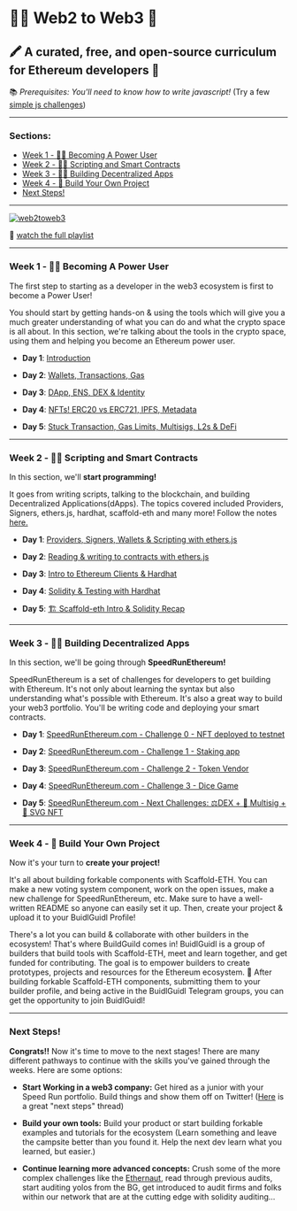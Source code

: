 # 👩‍💻 Web2 to Web3 🚀 

## 🖍 A curated, free, and open-source curriculum for Ethereum developers 🏅

📚  *Prerequisites: You'll need to know how to write javascript!* (Try a few [simple js challenges](https://github.com/carletex/js-challenges)) 

---

### Sections:
- [Week 1 - 👩‍🔬 Becoming A Power User](#week-1----becoming-a-power-user)
- [Week 2 - 👩‍🚀 Scripting and Smart Contracts](#week-2----scripting-and-smart-contracts)
- [Week 3 - 🧙‍♀️ Building Decentralized Apps](#week-3---%EF%B8%8F-building-decentralized-apps)
- [Week 4 - 🚢  Build Your Own Project](#week-4-----build-your-own-project)
- [Next Steps!](#next-steps)

---

[![web2toweb3](https://user-images.githubusercontent.com/2653167/189006729-2de9f137-997a-4753-a66b-1652a213a7fe.png)](https://www.youtube.com/playlist?list=PLJz1HruEnenAf80uOfDwBPqaliJkjKg69)

🎥 [ watch the full playlist ](https://www.youtube.com/playlist?list=PLJz1HruEnenAf80uOfDwBPqaliJkjKg69)

---
### Week 1 - 👩‍🔬 Becoming A Power User

The first step to starting as a developer in the web3 ecosystem is first to become a Power User!

You should start by getting hands-on & using the tools which will give you a much greater understanding of what you can do and what the crypto space is all about. In this section, we're talking about the tools in the crypto space, using them and helping you become an Ethereum power user.

- **Day 1**: [Introduction](https://youtu.be/zuJ-elbo88E)

- **Day 2**: [Wallets, Transactions, Gas](https://youtu.be/_GjPeRLCREA)
   
- **Day 3**: [DApp, ENS, DEX & Identity](https://youtu.be/wYSMNdIRoII)  
   
- **Day 4**: [NFTs! ERC20 vs ERC721, IPFS, Metadata](https://youtu.be/NOdrEpnoCiM)
   
- **Day 5**: [Stuck Transaction, Gas Limits, Multisigs, L2s & DeFi](https://youtu.be/11QTT6BK5j0)
 
---

### Week 2 - 👩‍🚀 Scripting and Smart Contracts

In this section, we'll **start programming!** 

It goes from writing scripts, talking to the blockchain, and building Decentralized Applications(dApps). The topics covered included Providers, Signers, ethers.js, hardhat, scaffold-eth and many more! Follow the notes [here.](https://github.com/austintgriffith/web2-to-web3-curriculum/blob/main/week1/week-1-notes.md)

- **Day 1**: [Providers, Signers, Wallets & Scripting with ethers.js](https://youtu.be/m2AJAcWk394)
   
- **Day 2**: [Reading & writing to contracts with ethers.js](https://youtu.be/9qt35swYSUg)

- **Day 3**: [Intro to Ethereum Clients & Hardhat](https://youtu.be/7EwDOV4nEcY)
  
- **Day 4**: [Solidity & Testing with Hardhat](https://youtu.be/KjzH5EPCA-A)
   
- **Day 5**: [🏗 Scaffold-eth Intro & Solidity Recap](https://youtu.be/7pIzfm7hxQk)

---

### Week 3 - 🧙‍♀️ Building Decentralized Apps

In this section, we'll be going through **SpeedRunEthereum!** 

SpeedRunEthereum is a set of challenges for developers to get building with Ethereum. It's not only about learning the syntax but also understanding what's possible with Ethereum. It's also a great way to build your web3 portfolio. You'll be writing code and deploying your smart contracts. 
   
- **Day 1**: [SpeedRunEthereum.com - Challenge 0 - NFT deployed to testnet](https://youtu.be/ej_RgaO1Pr0)

- **Day 2**: [SpeedRunEthereum.com - Challenge 1 - Staking app](https://youtu.be/DcOzXhaxtt4)

- **Day 3**: [SpeedRunEthereum.com - Challenge 2 - Token Vendor](https://youtu.be/OvBrInI5VbM)

- **Day 4**: [SpeedRunEthereum.com - Challenge 3 -  Dice Game](https://youtu.be/IMEmwxTDnBw)

- **Day 5**: [SpeedRunEthereum.com - Next Challenges: ⚖️DEX + 👛 Multisig + 🎫 SVG NFT](https://youtu.be/vWkkwVUuGog)

---

### Week 4 - 🚢  Build Your Own Project 

Now it's your turn to **create your project!** 

It's all about building forkable components with Scaffold-ETH. You can make a new voting system component, work on the open issues, make a new challenge for SpeedRunEthereum, etc. Make sure to have a well-written README so anyone can easily set it up. Then, create your project & upload it to your BuidlGuidl Profile! 

There's a lot you can build & collaborate with other builders in the ecosystem! That's where BuildGuild comes in! BuidlGuidl is a group of builders that build tools with Scaffold-ETH, meet and learn together, and get funded for contributing. The goal is to empower builders to create prototypes, projects and resources for the Ethereum ecosystem. 🌟 After building forkable Scaffold-ETH components, submitting them to your builder profile, and being active in the BuidlGuidl Telegram groups, you can get the opportunity to join BuidlGuidl!

---

### Next Steps!

**Congrats!!** Now it's time to move to the next stages! There are many different pathways to continue with the skills you've gained through the weeks. Here are some options:

- **Start Working in a web3 company:** Get hired as a junior with your Speed Run portfolio. Build things and show them off on Twitter!  ([Here](https://twitter.com/austingriffith/status/1478760479275175940?s=20&t=0zGF8M_7Hoeuy-D6LDoFpA) is a great "next steps" thread)

- **Build your own tools:** Build your product or start building forkable examples and tutorials for the ecosystem 
(Learn something and leave the campsite better than you found it. Help the next dev learn what you learned, but easier.) 

- **Continue learning more advanced concepts:** Crush some of the more complex challenges like the [Ethernaut](https://ethernaut.openzeppelin.com/), read through previous audits, start auditing yolos from the BG, get introduced to audit firms and folks within our network that are at the cutting edge with solidity auditing...
